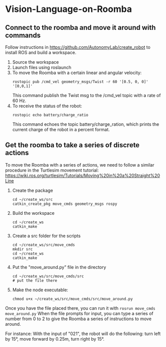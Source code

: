 # Vision-Language-on-Roomba
## Connect to the roomba and move it around with commands
Follow instructions in https://github.com/AutonomyLab/create_robot to install ROS and build a workspace.
1. Source the workspace
2. Launch files using roslaunch
3. To move the Roomba with a certain linear and angular velocity:
    ```
    rostopic pub /cmd_vel geometry_msgs/Twist -r 60 '[0.5, 0, 0]' '[0,0,1]'
    ```
    This command publish the Twist msg to the /cmd_vel topic with a rate of 60 Hz.
4. To receive the status of the robot:
    ```
    rostopic echo battery/charge_ratio
    ```
    This command echoes the topic battery/charge_ration, which prints the current charge of the robot in a percent format.
    
## Get the roomba to take a series of discrete actions
To move the Roomba with a series of actions, we need to follow a similar procedure in the Turtlesim movement tutorial: https://wiki.ros.org/turtlesim/Tutorials/Moving%20in%20a%20Straight%20Line

1. Create the package
    ```
    cd ~/create_ws/src
    catkin_create_pkg move_cmds geometry_msgs rospy
    ```
2. Build the workspace
    ```
    cd ~/create_ws
    catkin_make
    ```
3. Create a src folder for the scripts
    ```
    cd ~/create_ws/src/move_cmds
    mkdir src
    cd ~/create_ws
    catkin_make
    ```
4. Put the "move_around.py" file in the directory
    ```
    cd ~/create_ws/src/move_cmds/src
    # put the file there
    ```
5. Make the node executable:
    ```
    chmod u+x ~/create_ws/src/move_cmds/src/move_around.py
    ```
Once you have the file placed there, you can run it with
    ```
    rosrun move_cmds move_around.py
    ```
When the file prompts for input, you can type a series of number from 0 to 2 to give the Roomba a series of instructions to move around.

For instance: With the input of "021", the robot will do the following: turn left by 15&deg;, move forward by 0.25m, turn right by 15&deg;.
